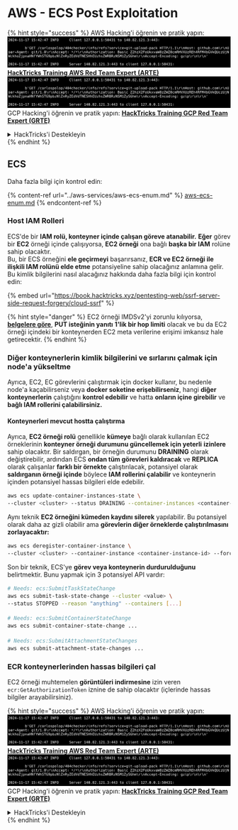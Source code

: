 # AWS - ECS Post Exploitation

{% hint style="success" %}
AWS Hacking'i öğrenin ve pratik yapın:<img src="../../../.gitbook/assets/image (1).png" alt="" data-size="line">[**HackTricks Training AWS Red Team Expert (ARTE)**](https://training.hacktricks.xyz/courses/arte)<img src="../../../.gitbook/assets/image (1).png" alt="" data-size="line">\
GCP Hacking'i öğrenin ve pratik yapın: <img src="../../../.gitbook/assets/image (2).png" alt="" data-size="line">[**HackTricks Training GCP Red Team Expert (GRTE)**<img src="../../../.gitbook/assets/image (2).png" alt="" data-size="line">](https://training.hacktricks.xyz/courses/grte)

<details>

<summary>HackTricks'i Destekleyin</summary>

* [**abonelik planlarını**](https://github.com/sponsors/carlospolop) kontrol edin!
* **💬 [**Discord grubuna**](https://discord.gg/hRep4RUj7f) veya [**telegram grubuna**](https://t.me/peass) katılın ya da **Twitter'da** 🐦 [**@hacktricks\_live**](https://twitter.com/hacktricks\_live)** bizi takip edin.**
* **Hacking ipuçlarını paylaşmak için** [**HackTricks**](https://github.com/carlospolop/hacktricks) ve [**HackTricks Cloud**](https://github.com/carlospolop/hacktricks-cloud) github reposuna PR gönderin.

</details>
{% endhint %}

## ECS

Daha fazla bilgi için kontrol edin:

{% content-ref url="../aws-services/aws-ecs-enum.md" %}
[aws-ecs-enum.md](../aws-services/aws-ecs-enum.md)
{% endcontent-ref %}

### Host IAM Rolleri

ECS'de bir **IAM rolü, konteyner içinde çalışan göreve atanabilir.** **Eğer** görev bir **EC2** örneği içinde çalışıyorsa, **EC2 örneği** ona bağlı **başka bir IAM** rolüne sahip olacaktır.\
Bu, bir ECS örneğini **ele geçirmeyi** başarırsanız, **ECR ve EC2 örneği ile ilişkili IAM rolünü elde etme** potansiyeline sahip olacağınız anlamına gelir. Bu kimlik bilgilerini nasıl alacağınız hakkında daha fazla bilgi için kontrol edin:

{% embed url="https://book.hacktricks.xyz/pentesting-web/ssrf-server-side-request-forgery/cloud-ssrf" %}

{% hint style="danger" %}
EC2 örneği IMDSv2'yi zorunlu kılıyorsa, [**belgelere göre**](https://docs.aws.amazon.com/AWSEC2/latest/UserGuide/instance-metadata-v2-how-it-works.html), **PUT isteğinin yanıtı** **1'lik bir hop limiti** olacak ve bu da EC2 örneği içindeki bir konteynerden EC2 meta verilerine erişimi imkansız hale getirecektir.
{% endhint %}

### Diğer konteynerlerin kimlik bilgilerini ve sırlarını çalmak için node'a yükseltme

Ayrıca, EC2, EC görevlerini çalıştırmak için docker kullanır, bu nedenle node'a kaçabilirseniz veya **docker soketine erişebilirseniz**, hangi **diğer konteynerlerin** çalıştığını **kontrol edebilir** ve hatta **onların içine girebilir** ve **bağlı IAM rollerini çalabilirsiniz.**

#### Konteynerleri mevcut hostta çalıştırma

Ayrıca, **EC2 örneği rolü** genellikle **kümeye** bağlı olarak kullanılan EC2 örneklerinin **konteyner örneği durumunu güncellemek için yeterli** **izinlere** sahip olacaktır. Bir saldırgan, bir örneğin durumunu **DRAINING** olarak değiştirebilir, ardından ECS **ondan tüm görevleri kaldıracak** ve **REPLICA** olarak çalışanlar **farklı bir örnekte** çalıştırılacak, potansiyel olarak **saldırganın örneği içinde** böylece **IAM rollerini çalabilir** ve konteynerin içinden potansiyel hassas bilgileri elde edebilir.
```bash
aws ecs update-container-instances-state \
--cluster <cluster> --status DRAINING --container-instances <container-instance-id>
```
Aynı teknik **EC2 örneğini kümeden kaydını silerek** yapılabilir. Bu potansiyel olarak daha az gizli olabilir ama **görevlerin diğer örneklerde çalıştırılmasını zorlayacaktır:**
```bash
aws ecs deregister-container-instance \
--cluster <cluster> --container-instance <container-instance-id> --force
```
Son bir teknik, ECS'ye **görev veya konteynerin durdurulduğunu** belirtmektir. Bunu yapmak için 3 potansiyel API vardır:
```bash
# Needs: ecs:SubmitTaskStateChange
aws ecs submit-task-state-change --cluster <value> \
--status STOPPED --reason "anything" --containers [...]

# Needs: ecs:SubmitContainerStateChange
aws ecs submit-container-state-change ...

# Needs: ecs:SubmitAttachmentStateChanges
aws ecs submit-attachment-state-changes ...
```
### ECR konteynerlerinden hassas bilgileri çal

EC2 örneği muhtemelen **görüntüleri indirmesine** izin veren `ecr:GetAuthorizationToken` iznine de sahip olacaktır (içlerinde hassas bilgiler arayabilirsiniz). 

{% hint style="success" %}
AWS Hacking'i öğrenin ve pratik yapın:<img src="../../../.gitbook/assets/image (1).png" alt="" data-size="line">[**HackTricks Training AWS Red Team Expert (ARTE)**](https://training.hacktricks.xyz/courses/arte)<img src="../../../.gitbook/assets/image (1).png" alt="" data-size="line">\
GCP Hacking'i öğrenin ve pratik yapın: <img src="../../../.gitbook/assets/image (2).png" alt="" data-size="line">[**HackTricks Training GCP Red Team Expert (GRTE)**<img src="../../../.gitbook/assets/image (2).png" alt="" data-size="line">](https://training.hacktricks.xyz/courses/grte)

<details>

<summary>HackTricks'i Destekleyin</summary>

* [**abonelik planlarını**](https://github.com/sponsors/carlospolop) kontrol edin!
* **💬 [**Discord grubuna**](https://discord.gg/hRep4RUj7f) veya [**telegram grubuna**](https://t.me/peass) katılın ya da **Twitter'da** 🐦 [**@hacktricks\_live**](https://twitter.com/hacktricks\_live)**'i takip edin.**
* **Hacking ipuçlarını paylaşmak için** [**HackTricks**](https://github.com/carlospolop/hacktricks) ve [**HackTricks Cloud**](https://github.com/carlospolop/hacktricks-cloud) github reposuna PR gönderin.

</details>
{% endhint %}
